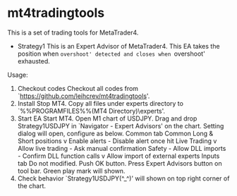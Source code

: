 mt4tradingtools
===============
This is a set of trading tools for MetaTrader4.

- Strategy1
This is an Expert Advisor of MetaTrader4.
This EA takes the position when `overshoot' detected and closes when `overshoot' exhausted.

Usage:
1. Checkout codes
    Checkout all codes from `https://github.com/leihcrev/mt4tradingtools'.
2. Install
    Stop MT4.
    Copy all files under experts directory to `%%PROGRAMFILES%%\(MT4 Directory)\experts'.
3. Start EA
    Start MT4.
    Open M1 chart of USDJPY.
    Drag and drop Strategy1USDJPY in `Navigator - Expert Advisors' on the chart.
    Setting dialog will open, configure as below.
      Common tab
        Common
          Long & Short positions
          v Enable alerts
           - Disable alert once hit
        Live Trading
          v Allow live trading
           - Ask manual confirmation
        Safety
          - Allow DLL imports
           - Confirm DLL function calls
          v Allow import of external experts
      Inputs tab
        Do not modified.
    Push OK button.
    Press Expert Advisors button on tool bar. Green play mark will shown.
4. Check behavior
    `Strategy1USDJPY(^_^)' will shown on top right corner of the chart.

